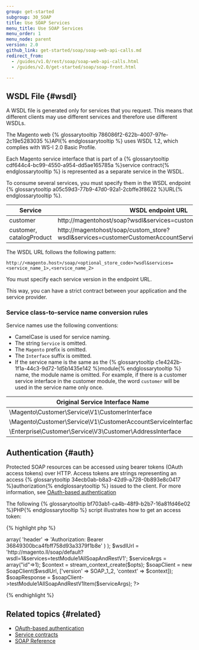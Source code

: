 ```yaml
---
group: get-started
subgroup: 30_SOAP
title: Use SOAP Services
menu_title: Use SOAP Services
menu_order: 1
menu_node: parent
version: 2.0
github_link: get-started/soap/soap-web-api-calls.md
redirect_from:
  - /guides/v1.0/rest/soap/soap-web-api-calls.html
  - /guides/v2.0/get-started/soap/soap-front.html

---
```


## WSDL File   {#wsdl}

A WSDL file is generated only for services that you request. This means that different clients may use different services and therefore use different WSDLs.

The Magento web {% glossarytooltip 786086f2-622b-4007-97fe-2c19e5283035 %}API{% endglossarytooltip %} uses WSDL 1.2, which complies with WS-I 2.0 Basic Profile.

Each Magento service interface that is part of a {% glossarytooltip cdf644c4-bc99-4550-a954-dd5ae165785a %}service contract{% endglossarytooltip %} is represented as a separate service in the WSDL.

To consume several services, you must specify them in the WSDL endpoint {% glossarytooltip a05c59d3-77b9-47d0-92a1-2cbffe3f8622 %}URL{% endglossarytooltip %}.


<table style="width:100%">
   <colgroup>
      <col width="20%">
      <col width="40%">
      <col width="40%">
   </colgroup>
   <thead>
      <tr>
         <th>Service</th>
         <th>WSDL endpoint URL</th>
         <th>Available services</th>
      </tr>
   </thead>
   <tbody>
      <tr>
         <td>customer</td>
         <td>http://magentohost/soap?wsdl&services=customerV1</td>
         <td>\Magento\Customer\Service\V1\CustomerService</td>
      </tr>
       <tr>
         <td>customer, catalogProduct</td>
         <td>http://magentohost/soap/custom_store?wsdl&services=customerCustomerAccountServiceV1,catalogProductV2</td>
         <td>\Magento\Customer\Service\V1\CustomerAccountServiceInterface, \Magento\Catalog\Service\V2\ProductInterface</td>
      </tr>
   </tbody>
</table>

The WSDL URL follows the following pattern:

`http://<magento.host>/soap/<optional_store_code>?wsdl&services=<service_name_1>,<service_name_2>`

You must specify each service version in the endpoint URL.

This way, you can have a strict contract between your application and the service provider.
### Service class-to-service name conversion rules

Service names use the following conventions:

* CamelCase is used for service naming.
* The string `Service` is omitted.
* The `Magento` prefix is omitted.
* The `Interface` suffix is omitted.
* If the service name is the same as the {% glossarytooltip c1e4242b-1f1a-44c3-9d72-1d5b1435e142 %}module{% endglossarytooltip %} name, the module name is omitted. For example, if there is a customer service interface in the customer module, the word `customer` will be used in the service name only once.

<table>
<thead>
<tr>
<th>Original Service Interface Name</th>
<th>Service Name</th>
</tr>
</thead>
<tbody>
<tr>
<td>\Magento\Customer\Service\V1\CustomerInterface</td>
<td>customerV1</td>
</tr>
<tr>
<td>\Magento\Customer\Service\V1\CustomerAccountServiceInterface </td>
<td>customerCustomerAccountServiceV1</td>
</tr>
<tr>
<td>\Enterprise\Customer\Service\V3\Customer\AddressInterface</td>
<td>enterpriseCustomerAddressV3</td>
</tr>

</tbody>
</table>

## Authentication   {#auth}

Protected SOAP resources can be accessed using bearer tokens (OAuth access tokens) over HTTP. Access tokens are strings representing an access {% glossarytooltip 34ecb0ab-b8a3-42d9-a728-0b893e8c0417 %}authorization{% endglossarytooltip %} issued to the client. For more information, see <a href="{{ page.baseurl }}/get-started/authentication/gs-authentication-oauth.html">OAuth-based authentication</a>

The following {% glossarytooltip bf703ab1-ca4b-48f9-b2b7-16a81fd46e02 %}PHP{% endglossarytooltip %} script illustrates how to get an access token:

{% highlight php %}
<?php
$opts = array(
            'http'=>array(
                'header' => 'Authorization: Bearer 36849300bca4fbff758d93a3379f1b8e'
            )
        );
$wsdlUrl = 'http://magento.ll/soap/default?wsdl=1&services=testModule1AllSoapAndRestV1';
$serviceArgs = array("id"=>1);

$context = stream_context_create($opts);
$soapClient = new SoapClient($wsdlUrl, ['version' => SOAP_1_2, 'context' => $context]);

$soapResponse = $soapClient->testModule1AllSoapAndRestV1Item($serviceArgs); ?>
{% endhighlight %}

## Related topics   {#related}

* <a href="{{ page.baseurl }}/get-started/authentication/gs-authentication-oauth.html">OAuth-based authentication</a>
* <a href="{{ page.baseurl }}/extension-dev-guide/service-contracts/service-contracts.html">Service contracts</a>
* <a href="{{ page.baseurl }}/soap/bk-soap.html">SOAP Reference</a>
